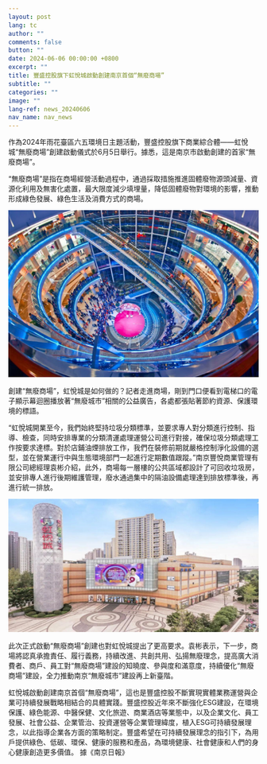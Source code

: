 ```yaml
---
layout: post
lang: tc
author: ""
comments: false
button: ""
date: 2024-06-06 00:00:00 +0800
excerpt: ""
title: 豐盛控股旗下虹悅城啟動創建南京首個“無廢商場”
subtitle: ""
categories: ""
image: ""
lang-ref: news_20240606
nav_name: nav_news
---
```


作為2024年雨花臺區六五環境日主題活動，豐盛控股旗下商業綜合體——虹悅城“無廢商場”創建啟動儀式於6月5日舉行。據悉，這是南京市啟動創建的首家“無廢商場”。

“無廢商場”是指在商場經營活動過程中，通過採取措施推進固體廢物源頭減量、資源化利用及無害化處置，最大限度減少填埋量，降低固體廢物對環境的影響，推動形成綠色發展、綠色生活及消費方式的商場。

![](/files/forestry_uploads/20240605-1080x720.png)

創建“無廢商場”，虹悅城是如何做的？記者走進商場，剛到門口便看到電梯口的電子顯示幕迴圈播放著“無廢城市”相關的公益廣告，各處都張貼著節約資源、保護環境的標語。

“虹悅城開業至今，我們始終堅持垃圾分類標準，並要求專人對分類進行控制、指導、檢查，同時安排專業的分類清運處理運營公司進行對接，確保垃圾分類處理工作按要求達標。對於店鋪油煙排放工作，我們在裝修前期就嚴格控制淨化設備的選型，並在營業運行中與生態環境部門一起進行定期數值跟蹤。”南京豐悅商業管理有限公司總經理袁彬介紹，此外，商場每一層樓的公共區域都設計了可回收垃圾房，並安排專人進行後期維護管理，廢水通過集中的隔油設備處理達到排放標準後，再進行統一排放。

![](/files/forestry_uploads/20250605-1259x669.png)

此次正式啟動“無廢商場”創建也對虹悅城提出了更高要求。袁彬表示，下一步，商場將認真承擔責任、履行義務，持續改進、共創共用、弘揚無廢理念，提高廣大消費者、商戶、員工對“無廢商場”建設的知曉度、參與度和滿意度，持續優化“無廢商場”建設，全力推動南京“無廢城市”建設再上新臺階。

虹悅城啟動創建南京首個“無廢商場”，這也是豐盛控股不斷實現實體業務運營與企業可持續發展戰略相結合的具體實踐。豐盛控股近年來不斷強化ESG建設，在環境保護、綠色能源、中醫保健、文化旅遊、商業酒店等業態中，以及企業文化、員工發展、社會公益、企業管治、投資運營等企業管理緯度，植入ESG可持續發展理念，以此指導企業各方面的策略制定。豐盛希望在可持續發展理念的指引下，為用戶提供綠色、低碳、環保、健康的服務和產品，為環境健康、社會健康和人們的身心健康創造更多價值。  據《南京日報》
